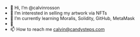 - 👋 Hi, I’m @calvinrosson
- 👀 I’m interested in selling my artwork via NFTs
- 🌱 I’m currently learning Moralis, Solidity, GitHub, MetaMask
- 💞
- 📫 How to reach me calvin@candysteps.com

<!---
calvinrosson/calvinrosson is a ✨ special ✨ repository because its `README.md` (this file) appears on your GitHub profile.
You can click the Preview link to take a look at your changes.
--->
